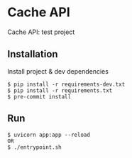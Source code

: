 # Cache API

Cache API: test project 

## Installation

Install project & dev dependencies

```
$ pip install -r requirements-dev.txt
$ pip install -r requirements.txt
$ pre-commit install
```

## Run

```
$ uvicorn app:app --reload
OR
$ ./entrypoint.sh
```
